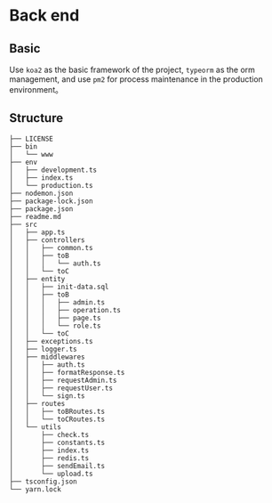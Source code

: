 # Back end

## Basic

Use `koa2` as the basic framework of the project, `typeorm` as the orm management, and use `pm2` for process maintenance in the production environment。

## Structure
```
├── LICENSE
├── bin
│   └── www 
├── env
│   ├── development.ts
│   ├── index.ts
│   └── production.ts
├── nodemon.json
├── package-lock.json
├── package.json
├── readme.md 
├── src
│   ├── app.ts
│   ├── controllers 
│   │   ├── common.ts
│   │   ├── toB
│   │   │   └── auth.ts
│   │   └── toC
│   ├── entity
│   │   ├── init-data.sql
│   │   ├── toB
│   │   │   ├── admin.ts
│   │   │   ├── operation.ts
│   │   │   ├── page.ts
│   │   │   └── role.ts
│   │   └── toC
│   ├── exceptions.ts
│   ├── logger.ts
│   ├── middlewares
│   │   ├── auth.ts
│   │   ├── formatResponse.ts
│   │   ├── requestAdmin.ts
│   │   ├── requestUser.ts
│   │   └── sign.ts
│   ├── routes
│   │   ├── toBRoutes.ts
│   │   └── toCRoutes.ts
│   └── utils
│       ├── check.ts
│       ├── constants.ts
│       ├── index.ts
│       ├── redis.ts
│       ├── sendEmail.ts
│       └── upload.ts
├── tsconfig.json
└── yarn.lock
```